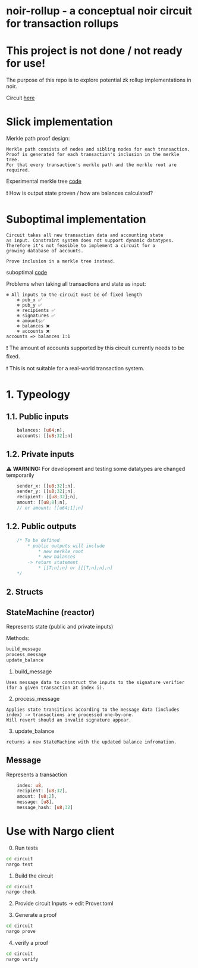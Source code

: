 # noir-rollup - a conceptual noir circuit for transaction rollups 

# This project is not done / not ready for use! 

The purpose of this repo is to explore potential zk rollup implementations in noir.

Circuit [here](https://github.com/jonas089/noir-rollup/tree/master/circuit/src)

# Slick implementation

Merkle path proof design:

```
Merkle path consists of nodes and sibling nodes for each transaction.
Proof is generated for each transaction's inclusion in the merkle tree.
For that every transaction's merkle path and the merkle root are required.
```

Experimental merkle tree [code](https://github.com/jonas089/noir-rollup/blob/master/merkle-tree/src/main.rs)

❗ How is output state proven / how are balances calculated?


# Suboptimal implementation

```
Circuit takes all new transaction data and accounting state
as input. Constraint system does not support dynamic datatypes.
Therefore it's not feasible to implement a circuit for a
growing database of accounts.

Prove inclusion in a merkle tree instead.
```

suboptimal [code](https://github.com/jonas089/noir-rollup/tree/master/circuits/experiments)

Problems when taking all transactions and state as input:
```
❄️ All inputs to the circuit must be of fixed length
    ❄️ pub_x ✅ 
    ❄️ pub_y ✅ 
    ❄️ recipients ✅ 
    ❄️ signatures ✅ 
    ❄️ amounts✅  
    ❄️ balances ❌
    ❄️ accounts ❌
accounts => balances 1:1
```
❗ The amount of accounts supported by this circuit currently needs to be fixed.

❗ This is not suitable for a real-world transaction system.



# 1. Typeology

## 1.1. Public inputs

```Rust
    balances: [u64;n], 
    accounts: [[u8;32];n]
```

## 1.2. Private inputs


⚠️ **WARNING:** For development and testing some datatypes are changed temporarily


```Rust
    sender_x: [[u8;32];n],
    sender_y: [[u8;32];n],
    recipient: [[u8;32];n],
    amount: [[u8;8];n],
    // or amount: [[u64;1];n]
```

## 1.2. Public outputs
```Rust
    /* To be defined
        * public outputs will include
            * new merkle root
            * new balances
        -> return statement
            * [[T;n];n] or [[[T;n];n];n]
    */
```

## 2. Structs

## StateMachine (reactor)

Represents state (public and private inputs)

Methods:

```Rust
build_message
process_message
update_balance
```

1. build_message

```
Uses message data to construct the inputs to the signature verifier (for a given transaction at index i).
```

2. process_message

```
Applies state transitions according to the message data (includes index) -> transactions are processed one-by-one.
Will revert should an invalid signature appear.
```

3. update_balance

```
returns a new StateMachine with the updated balance infromation.
```

## Message

Represents a transaction

```Rust
    index: u8,
    recipient: [u8;32],
    amount: [u8;2],
    message: [u8],
    message_hash: [u8;32]
```

# Use with Nargo client

0. Run tests

```bash
cd circuit
nargo test
```

1. Build the circuit

```bash
cd circuit
nargo check
```

2. Provide circuit Inputs -> edit Prover.toml

3. Generate a proof

```bash
cd circuit
nargo prove
```

4. verify a proof

```bash
cd circuit
nargo verify
```
